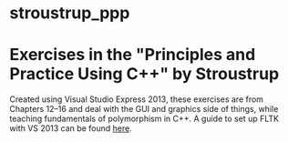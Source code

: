 # stroustrup_ppp
Exercises in the "Principles and Practice Using C++" by Stroustrup
==============
Created using Visual Studio Express 2013, these exercises are from Chapters 12&ndash;16 and deal with the GUI and graphics side of things, while teaching fundamentals of polymorphism in C++. A guide to set up FLTK with VS 2013 can be found [here](http://bewuethr.github.io/installing-fltk-133-under-visual-studio/).  

